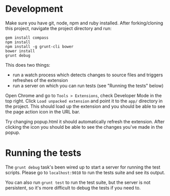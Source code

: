 # Development

Make sure you have git, node, npm and ruby installed. After forking/cloning this project, navigate the project directory and run:

````
gem install compass
npm install
npm install -g grunt-cli bower
bower install
grunt debug
````

This does two things:

* run a watch process which detects changes to source files and triggers refreshes of the extension
* run a server on which you can run tests (see "Running the tests" below)

Open Chrome and go to `Tools > Extensions`, check Developer Mode in the top right. Click `Load unpacked extension` and point it to the `app/` directory in the project. This should load up the extension and you should be able to see the page action icon in the URL bar.

Try changing popup.html it should automatically refresh the extension. After clicking the icon you should be able to see the changes you've made in the popup.


# Running the tests

The `grunt debug` task's been wired up to start a server for running the test scripts. Please go to `localhost:9010` to run the tests suite and see its output.

You can also run `grunt test` to run the test suite, but the server is not persistent, so it's more difficult to debug the tests if you need to.
